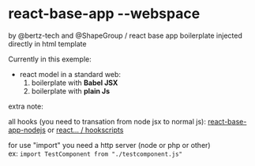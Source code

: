 # react-base-app --webspace

by @bertz-tech and @ShapeGroup / react base app boilerplate injected directly in html template

Currently in this exemple:

- react model in a standard web:
    1. boilerplate with <b>Babel JSX</b>
    2. boilerplate with <b>plain Js</b>

extra note:

all hooks (you need to transation from node jsx to normal js):
[react-base-app-nodejs](https://github.com/jsReact-collection/react-base-app-nodejs) or 
[react... / hookscripts](https://github.com/jsReact-collection/react-base-app-nodejs/tree/main/src/resources/components)

for use "import" you need a http server (node or php or other)<br>
ex: `import TestComponent from "./testcomponent.js"`